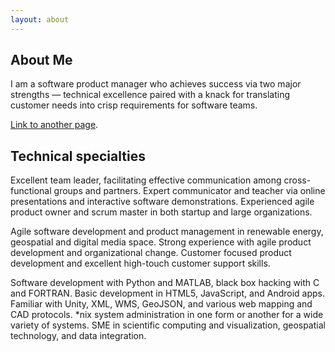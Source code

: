 ```yaml
---
layout: about
---
```


## [](#about-me)About Me

I am a software product manager who achieves success via two major strengths — technical excellence paired with a knack for translating customer needs into crisp requirements for software teams.

[Link to another page](another-page).


## [](#technical-specialties)Technical specialties

Excellent team leader, facilitating effective communication among cross-functional groups and partners. Expert communicator and teacher via online presentations and interactive software demonstrations. Experienced agile product owner and scrum master in both startup and large organizations.

Agile software development and product management in renewable energy, geospatial and digital media space. Strong experience with agile product development and organizational change. Customer focused product development and excellent high-touch customer support skills.

Software development with Python and MATLAB, black box hacking with C and FORTRAN. Basic development in HTML5, JavaScript, and Android apps. Familiar with Unity, XML, WMS, GeoJSON, and various web mapping and CAD protocols. *nix system administration in one form or another for a wide variety of systems. SME in scientific computing and visualization, geospatial technology, and data integration.
